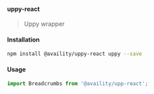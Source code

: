 #### uppy-react
> Uppy wrapper 

#### Installation

```bash
npm install @availity/uppy-react uppy --save
```

#### Usage

```javascript
import Breadcrumbs from '@availity/upp-react';
```
